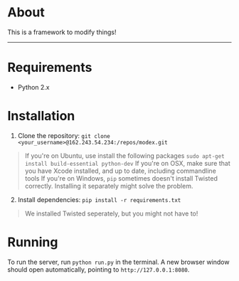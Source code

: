 # About #
This is a framework to modify things! 

-----

# Requirements #
* Python 2.x

# Installation #
1. Clone the repository:  `git clone <your_username>@162.243.54.234:/repos/modex.git`
> If you're on Ubuntu, use install the following packages `sudo apt-get install build-essential python-dev`
> If you're on OSX, make sure that you have Xcode installed, and up to date, including commandline tools
> If you're on Windows, `pip` sometimes doesn't install Twisted correctly. Installing it separately might solve the problem. 
2. Install dependencies: `pip install -r requirements.txt`
> We installed Twisted seperately, but you might not have to!

# Running #
To run the server, run `python run.py` in the terminal. A new browser window should open automatically, pointing to `http://127.0.0.1:8080`. 
